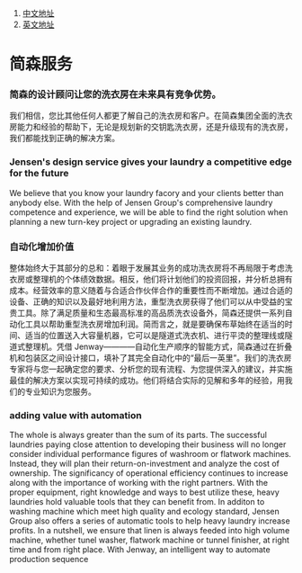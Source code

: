  1. [中文地址](https://www.jensen-group.com/cn/services/design.html)
2. [英文地址](https://www.jensen-group.com/services/design.html)
# 简森服务
### 简森的设计顾问让您的洗衣房在未来具有竞争优势。
我们相信，您比其他任何人都更了解自己的洗衣房和客户。在简森集团全面的洗衣房能力和经验的帮助下，无论是规划新的交钥匙洗衣房，还是升级现有的洗衣房，我们都能找到正确的解决方案。
### Jensen's design service gives your laundry a competitive edge for the future
We believe that you know your laundry facory and your clients better than anybody else. With the help of Jensen Group's comprehensive laundry competence and experience, we will be able to find the right solution when planning a new turn-key project or upgrading an existing laundry.
### 自动化增加价值
整体始终大于其部分的总和：着眼于发展其业务的成功洗衣房将不再局限于考虑洗衣房或整理机的个体绩效数据。相反，他们将计划他们的投资回报，并分析总拥有成本。经营效率的意义随着与合适合作伙伴合作的重要性而不断增加。通过合适的设备、正确的知识以及最好地利用方法，重型洗衣房获得了他们可以从中受益的宝贵工具。除了满足质量和生态最高标准的高品质洗衣设备外，简森还提供一系列自动化工具以帮助重型洗衣房增加利润。简而言之，就是要确保布草始终在适当的时间、适当的位置送入大容量机器，它可以是隧道式洗衣机、进行平烫的整理线或隧道式整理机。凭借 Jenway————自动化生产顺序的智能方式，简森通过在折叠机和包装区之间设计接口，填补了其完全自动化中的“最后一英里”。我们的洗衣房专家将与您一起确定您的要求、分析您的现有流程、为您提供深入的建议，并实施最佳的解决方案以实现可持续的成功。他们将结合实际的见解和多年的经验，用我们的专业知识为您服务。
### adding value with automation
The whole is always greater than the sum of its parts. The successful laundries paying close attention to developing their business will no longer consider individual performance figures of washroom or flatwork machines. Instead, they will plan their return-on-investment and analyze the cost of ownership. The significancy of operational efficiency continues to increase along with the importance of working with the right partners. With the proper equipment, right knowledge and ways to best utilize these, heavy laundries hold valuable tools that they can benefit from. In additon to washing machine which meet high quality and ecology standard, Jensen Group also offers a series of automatic tools to help heavy laundry increase profits. In a nutshell, we ensure that linen is always feeded into high volume machine, whether tunel washer, flatwork machine or tunnel finisher, at right time and from right place. With Jenway, an intelligent way to automate production sequence

